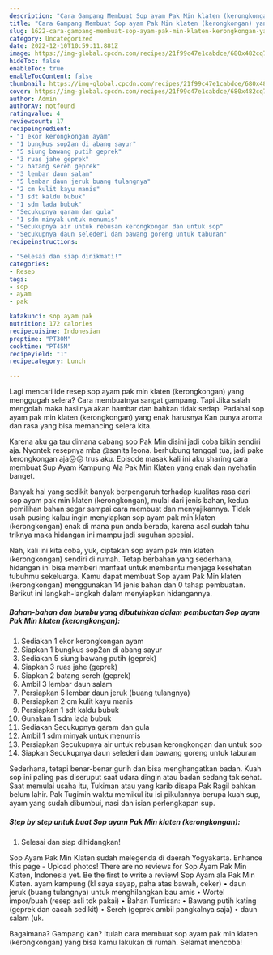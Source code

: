 ```yaml
---
description: "Cara Gampang Membuat Sop ayam Pak Min klaten (kerongkongan) yang Bisa Manjain Lidah, Buat Buka Puasa Bisa Manjain Lidah"
title: "Cara Gampang Membuat Sop ayam Pak Min klaten (kerongkongan) yang Bisa Manjain Lidah, Buat Buka Puasa Bisa Manjain Lidah"
slug: 1622-cara-gampang-membuat-sop-ayam-pak-min-klaten-kerongkongan-yang-bisa-manjain-lidah-buat-buka-puasa-bisa-manjain-lidah
category: Uncategorized
date: 2022-12-10T10:59:11.881Z
image: https://img-global.cpcdn.com/recipes/21f99c47e1cabdce/680x482cq70/sop-ayam-pak-min-klaten-kerongkongan-foto-resep-utama.jpg
hideToc: false
enableToc: true
enableTocContent: false
thumbnail: https://img-global.cpcdn.com/recipes/21f99c47e1cabdce/680x482cq70/sop-ayam-pak-min-klaten-kerongkongan-foto-resep-utama.jpg
cover: https://img-global.cpcdn.com/recipes/21f99c47e1cabdce/680x482cq70/sop-ayam-pak-min-klaten-kerongkongan-foto-resep-utama.jpg
author: Admin
authorAv: notfound
ratingvalue: 4
reviewcount: 17
recipeingredient:
- "1 ekor kerongkongan ayam"
- "1 bungkus sop2an di abang sayur"
- "5 siung bawang putih geprek"
- "3 ruas jahe geprek"
- "2 batang sereh geprek"
- "3 lembar daun salam"
- "5 lembar daun jeruk buang tulangnya"
- "2 cm kulit kayu manis"
- "1 sdt kaldu bubuk"
- "1 sdm lada bubuk"
- "Secukupnya garam dan gula"
- "1 sdm minyak untuk menumis"
- "Secukupnya air untuk rebusan kerongkongan dan untuk sop"
- "Secukupnya daun selederi dan bawang goreng untuk taburan"
recipeinstructions:

- "Selesai dan siap dinikmati!"
categories:
- Resep
tags:
- sop
- ayam
- pak

katakunci: sop ayam pak 
nutrition: 172 calories
recipecuisine: Indonesian
preptime: "PT30M"
cooktime: "PT45M"
recipeyield: "1"
recipecategory: Lunch

---
```



Lagi mencari ide resep sop ayam pak min klaten (kerongkongan) yang menggugah selera? Cara membuatnya sangat gampang. Tapi Jika salah mengolah maka hasilnya akan hambar dan bahkan tidak sedap. Padahal sop ayam pak min klaten (kerongkongan) yang enak harusnya Kan punya aroma dan rasa yang bisa memancing selera kita.


Karena aku ga tau dimana cabang sop Pak Min disini jadi coba bikin sendiri aja. Nyontek resepnya mba @sanita leona. berhubung tanggal tua, jadi pake kerongkongan aja😖😖 trus aku. Episode masak kali ini aku sharing cara membuat Sup Ayam Kampung Ala Pak Min Klaten yang enak dan nyehatin banget.

Banyak hal yang sedikit banyak berpengaruh terhadap kualitas rasa dari sop ayam pak min klaten (kerongkongan), mulai dari jenis bahan, kedua pemilihan bahan segar sampai cara membuat dan menyajikannya. Tidak usah pusing kalau ingin menyiapkan sop ayam pak min klaten (kerongkongan) enak di mana pun anda berada, karena asal sudah tahu triknya maka hidangan ini mampu jadi suguhan spesial.


Nah, kali ini kita coba, yuk, ciptakan sop ayam pak min klaten (kerongkongan) sendiri di rumah. Tetap berbahan yang sederhana, hidangan ini bisa memberi manfaat untuk membantu menjaga kesehatan tubuhmu sekeluarga. Kamu dapat membuat Sop ayam Pak Min klaten (kerongkongan) menggunakan 14 jenis bahan dan 0 tahap pembuatan. Berikut ini langkah-langkah dalam menyiapkan hidangannya.

<!--inarticleads1-->

##### Bahan-bahan dan bumbu yang dibutuhkan dalam pembuatan Sop ayam Pak Min klaten (kerongkongan):

1. Sediakan 1 ekor kerongkongan ayam
1. Siapkan 1 bungkus sop2an di abang sayur
1. Sediakan 5 siung bawang putih (geprek)
1. Siapkan 3 ruas jahe (geprek)
1. Siapkan 2 batang sereh (geprek)
1. Ambil 3 lembar daun salam
1. Persiapkan 5 lembar daun jeruk (buang tulangnya)
1. Persiapkan 2 cm kulit kayu manis
1. Persiapkan 1 sdt kaldu bubuk
1. Gunakan 1 sdm lada bubuk
1. Sediakan Secukupnya garam dan gula
1. Ambil 1 sdm minyak untuk menumis
1. Persiapkan Secukupnya air untuk rebusan kerongkongan dan untuk sop
1. Siapkan Secukupnya daun selederi dan bawang goreng untuk taburan


Sederhana, tetapi benar-benar gurih dan bisa menghangatkan badan. Kuah sop ini paling pas diseruput saat udara dingin atau badan sedang tak sehat. Saat memulai usaha itu, Tukiman atau yang karib disapa Pak Ragil bahkan belum lahir. Pak Tugimin waktu memikul itu isi pikulannya berupa kuah sup, ayam yang sudah dibumbui, nasi dan isian perlengkapan sup. 

<!--inarticleads2-->

##### Step by step untuk buat Sop ayam Pak Min klaten (kerongkongan):


1. Selesai dan siap dihidangkan!

Sop Ayam Pak Min Klaten sudah melegenda di daerah Yogyakarta. Enhance this page - Upload photos! There are no reviews for Sop Ayam Pak Min Klaten, Indonesia yet. Be the first to write a review! Sop Ayam ala Pak Min Klaten. ayam kampung (kl saya sayap, paha atas bawah, ceker) • daun jeruk (buang tulangnya) untuk menghilangkan bau amis • Wortel impor/buah (resep asli tdk pakai) • Bahan Tumisan: • Bawang putih kating (geprek dan cacah sedikit) • Sereh (geprek ambil pangkalnya saja) • daun salam (uk. 

Bagaimana? Gampang kan? Itulah cara membuat sop ayam pak min klaten (kerongkongan) yang bisa kamu lakukan di rumah. Selamat mencoba!
